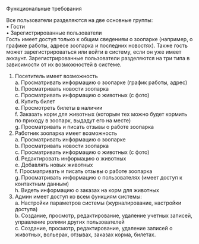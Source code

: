 Функциональные требования

Все пользователи разделяются на две основные группы:  
•	Гости  
•	Зарегистрированные пользователи  
Гость имеет доступ только к общим сведениям о зоопарке (например, о графике работы, адресе зоопарка и последних новостях). Также гость может зарегистрироваться или войти в систему, если он уже имеет аккаунт.
Зарегистрированные пользователи разделяются на три типа в зависимости от их возможностей в системе.  
1.	Посетитель имеет возможность  
  a.	Просматривать информацию о зоопарке (график работы, адрес)  
  b.	Просматривать новости зоопарка  
  c.	Просматривать информацию о животных (с фото)  
  d.	Купить билет  
  e.	Просмотреть билеты в наличии  
  f.	Заказать корм для животных (которым тех можно будет кормить по приходу в зоопарк, выдадут его на месте)  
  g.	Просматривать и писать отзывы о работе зоопарка  
2.	Работник зоопарка имеет возможность  
  a.	Просматривать информацию о зоопарке    
  b.	Просматривать новости зоопарка  
  c.	Просматривать информацию о животных (с фото)  
  d.	Редактировать информацию о животных  
  e.	Добавлять новых животных  
  f.	Просматривать и писать отзывы о работе зоопарка  
  g.	Просматривать информацию о пользователях (имеет доступ к контактным данным)  
  h.	Видеть информацию о заказах на корм для животных  
3.	Админ имеет доступ ко всем функциям системы:  
  a.	Настройки параметров системы (журналирование, настройки доступа)  
  b.  Создание, просмотр, редактирование, удаление учетных записей, управление ролями других пользователей  
  c.  Создание, просмотр, редактирование, удаление записей о животных, вольерах, отзывах, заказах корма, билетах.   
